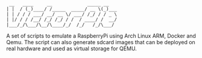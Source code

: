 ````````````````````````````````````````
 __   ____     __             _____ __
| |  / (_)____/ /_____  _____/ __ \(_)___
| | / / / ___/ __/ __ \/ ___/ /_/ / / _ \
| |/ / / /__/ /_/ /_/ / /  / ____/ /  __/
|___/_/\___/\__/\____/_/  /_/   /_/\___/
````````````````````````````````````````

A set of scripts to emulate a RaspberryPi using Arch Linux ARM, Docker and Qemu. The script can also generate sdcard images that can be deployed on real hardware and used as virtual storage for QEMU.

